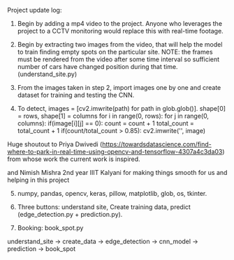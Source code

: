 Project update log:


1. Begin by adding a mp4 video to the project. Anyone who leverages the project to a CCTV monitoring would replace this with real-time footage.

2. Begin by extracting two images from the video, that will help the model to train finding empty spots on the particular site. NOTE: the frames must be rendered from the video after some time interval so sufficient number of cars have changed position during that time. 
(understand_site.py)

3. From the images taken in step 2, import images one by one and create dataset for  training and testing the CNN.


4. To detect, images = [cv2.imwrite(path) for path in glob.glob()].
   shape[0] = rows, shape[1] = columns
   for i in range(0, rows):
    for j in range(0, columns):
        if(image[i][j] == 0):
            count = count + 1
        total_count = total_count + 1
    if(count/total_count > 0.85):
        cv2.imwrite('', image)

Huge shoutout to Priya Dwivedi (https://towardsdatascience.com/find-where-to-park-in-real-time-using-opencv-and-tensorflow-4307a4c3da03) from whose work
the current work is inspired.

and Nimish Mishra 2nd year IIIT Kalyani for making things smooth for us and helping in this project 

5. numpy, pandas, opencv, keras, pillow, matplotlib, glob, os, tkinter.

6. Three buttons: understand site, Create training data, predict (edge_detection.py + prediction.py).

7. Booking: book_spot.py 

understand_site -> create_data -> edge_detection -> cnn_model -> prediction -> book_spot 
